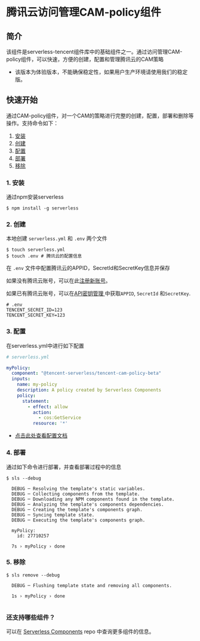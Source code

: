 # 腾讯云访问管理CAM-policy组件

## 简介
该组件是serverless-tencent组件库中的基础组件之一。通过访问管理CAM-policy组件，可以快速，方便的创建，配置和管理腾讯云的CAM策略

* 该版本为体验版本，不能确保稳定性，如果用户生产环境请使用我们的稳定版。

## 快速开始

通过CAM-policy组件，对一个CAM的策略进行完整的创建，配置，部署和删除等操作。支持命令如下：

1. [安装](#1-安装)
2. [创建](#2-创建)
3. [配置](#3-配置)
4. [部署](#4-部署)
5. [移除](#5-移除)

### 1. 安装

通过npm安装serverless

```console
$ npm install -g serverless
```

### 2. 创建

本地创建 `serverless.yml` 和 `.env` 两个文件

```console
$ touch serverless.yml
$ touch .env # 腾讯云的配置信息
```

在 `.env` 文件中配置腾讯云的APPID，SecretId和SecretKey信息并保存

如果没有腾讯云账号，可以在此[注册新账号](https://cloud.tencent.com/register)。

如果已有腾讯云账号，可以在[API密钥管理
](https://console.cloud.tencent.com/cam/capi)中获取`APPID`, `SecretId` 和`SecretKey`.

```
# .env
TENCENT_SECRET_ID=123
TENCENT_SECRET_KEY=123
```

### 3. 配置

在serverless.yml中进行如下配置

```yml
# serverless.yml

myPolicy:
  component: "@tencent-serverless/tencent-cam-policy-beta"
  inputs:
    name: my-policy
    description: A policy created by Serverless Components
    policy:
      statement:
        - effect: allow
          action:
            - cos:GetService
          resource: '*'

```
* [点击此处查看配置文档](https://github.com/serverless-tencent/tencent-cam-policy/blob/master/docs/configure.md)


### 4. 部署

通过如下命令进行部署，并查看部署过程中的信息
```console
$ sls --debug

  DEBUG ─ Resolving the template's static variables.
  DEBUG ─ Collecting components from the template.
  DEBUG ─ Downloading any NPM components found in the template.
  DEBUG ─ Analyzing the template's components dependencies.
  DEBUG ─ Creating the template's components graph.
  DEBUG ─ Syncing template state.
  DEBUG ─ Executing the template's components graph.

  myPolicy: 
    id: 27710257

  7s › myPolicy › done
```


### 5. 移除
```console
$ sls remove --debug

  DEBUG ─ Flushing template state and removing all components.

  1s › myPolicy › done


```

### 还支持哪些组件？

可以在 [Serverless Components](https://github.com/serverless/components) repo 中查询更多组件的信息。
